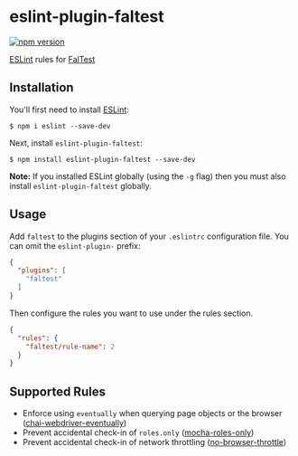 # eslint-plugin-faltest

[![npm version](https://badge.fury.io/js/eslint-plugin-faltest.svg)](https://badge.fury.io/js/eslint-plugin-faltest)

[ESLint](https://eslint.org) rules for [FalTest](https://github.com/CrowdStrike/faltest)

## Installation

You'll first need to install [ESLint](http://eslint.org):

```
$ npm i eslint --save-dev
```

Next, install `eslint-plugin-faltest`:

```
$ npm install eslint-plugin-faltest --save-dev
```

**Note:** If you installed ESLint globally (using the `-g` flag) then you must also install `eslint-plugin-faltest` globally.

## Usage

Add `faltest` to the plugins section of your `.eslintrc` configuration file. You can omit the `eslint-plugin-` prefix:

```json
{
  "plugins": [
    "faltest"
  ]
}
```

Then configure the rules you want to use under the rules section.

```json
{
  "rules": {
    "faltest/rule-name": 2
  }
}
```

## Supported Rules

*   Enforce using `eventually` when querying page objects or the browser ([chai-webdriver-eventually](./doc/rules/chai-webdriver-eventually.md))
*   Prevent accidental check-in of `roles.only` ([mocha-roles-only](./doc/rules/mocha-roles-only.md))
*   Prevent accidental check-in of network throttling ([no-browser-throttle](./doc/rules/no-browser-throttle.md))
